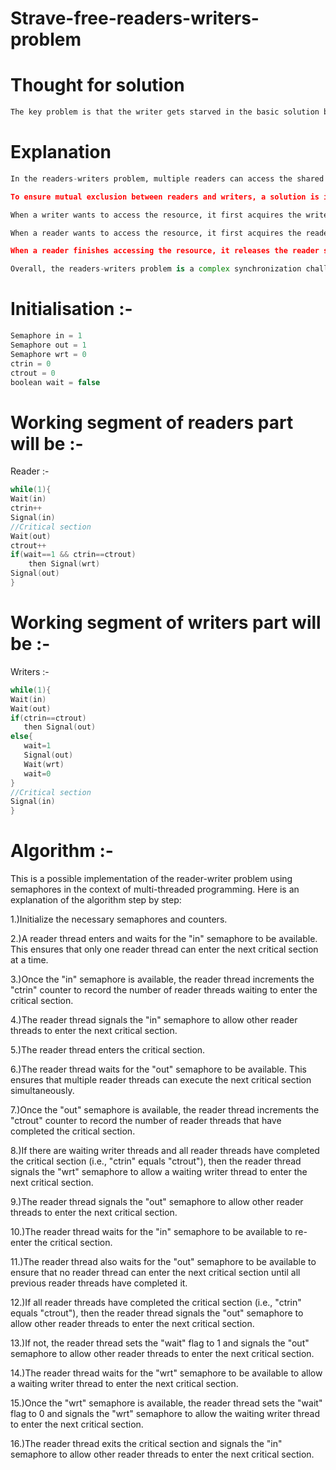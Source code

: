 # Strave-free-readers-writers-problem

# Thought for solution 
```cpp
The key problem is that the writer gets starved in the basic solution because we implement two queues : one for the reader and one for the writers but now we will allot only a single queue consisting of writers and readers like r r r w r r this FIFO based list will ensure that writers won't be starved by incoming read requests. 
```
# Explanation
```py
In the readers-writers problem, multiple readers can access the shared resource simultaneously, but only one writer can access it at a time. This is because a writer may modify the resource, and if multiple writers access it concurrently, they may overwrite each other's changes or create inconsistent data.

To ensure mutual exclusion between readers and writers, a solution is implemented using semaphores, a type of synchronization mechanism that controls access to shared resources. In this case, two semaphores are used: one to keep track of the number of active readers, and one to indicate whether a writer is currently accessing the resource.

When a writer wants to access the resource, it first acquires the writer semaphore, which prevents any new readers from starting. If there are any active readers, the writer waits until they all finish and release their locks. Then the writer can access the resource exclusively to perform its task.

When a reader wants to access the resource, it first acquires the reader semaphore. If no writers are currently accessing the resource (i.e., the writer semaphore is available), the reader can proceed to access the resource. If a writer is waiting to access the resource, the reader must wait until the writer completes its task and releases the writer semaphore. This ensures that the writer has exclusive access to the resource and that readers do not interfere with the writer's task.

When a reader finishes accessing the resource, it releases the reader semaphore, indicating that it is no longer accessing the resource. If there are any writers waiting, the last reader to leave signals the writer that it is safe to proceed. Upon completing its task, the writer releases the writer semaphore, allowing waiting readers and writers to access the resource again.

Overall, the readers-writers problem is a complex synchronization challenge that requires careful management of semaphores to ensure that readers and writers can access shared resources without interfering with each other's work.
```

# Initialisation :- 
```cpp
Semaphore in = 1
Semaphore out = 1
Semaphore wrt = 0
ctrin = 0
ctrout = 0
boolean wait = false 
```
# Working segment of readers part will be :- 

Reader :- 
```cpp
while(1){
Wait(in)
ctrin++
Signal(in)
//Critical section
Wait(out)
ctrout++
if(wait==1 && ctrin==ctrout)
    then Signal(wrt)
Signal(out)
}
```
# Working segment of writers part will be :- 

Writers :-
```cpp
while(1){
Wait(in)
Wait(out)
if(ctrin==ctrout)
   then Signal(out)
else{
   wait=1
   Signal(out)
   Wait(wrt)
   wait=0
}
//Critical section
Signal(in) 
}
```
# Algorithm :- 

This is a possible implementation of the reader-writer problem using semaphores in the context of multi-threaded programming. Here is an explanation of the algorithm step by step:

1.)Initialize the necessary semaphores and counters.

2.)A reader thread enters and waits for the "in" semaphore to be available. This ensures that only one reader thread can enter the next critical section at a time.

3.)Once the "in" semaphore is available, the reader thread increments the "ctrin" counter to record the number of reader threads waiting to enter the critical section.

4.)The reader thread signals the "in" semaphore to allow other reader threads to enter the next critical section.

5.)The reader thread enters the critical section.

6.)The reader thread waits for the "out" semaphore to be available. This ensures that multiple reader threads can execute the next critical section simultaneously.

7.)Once the "out" semaphore is available, the reader thread increments the "ctrout" counter to record the number of reader threads that have completed the critical section.

8.)If there are waiting writer threads and all reader threads have completed the critical section (i.e., "ctrin" equals "ctrout"), then the reader thread signals the "wrt" semaphore to allow a waiting writer thread to enter the next critical section.

9.)The reader thread signals the "out" semaphore to allow other reader threads to enter the next critical section.

10.)The reader thread waits for the "in" semaphore to be available to re-enter the critical section.

11.)The reader thread also waits for the "out" semaphore to be available to ensure that no reader thread can enter the next critical section until all previous reader threads have completed it.

12.)If all reader threads have completed the critical section (i.e., "ctrin" equals "ctrout"), then the reader thread signals the "out" semaphore to allow other reader threads to enter the next critical section.

13.)If not, the reader thread sets the "wait" flag to 1 and signals the "out" semaphore to allow other reader threads to enter the next critical section.

14.)The reader thread waits for the "wrt" semaphore to be available to allow a waiting writer thread to enter the next critical section.

15.)Once the "wrt" semaphore is available, the reader thread sets the "wait" flag to 0 and signals the "wrt" semaphore to allow the waiting writer thread to enter the next critical section.

16.)The reader thread exits the critical section and signals the "in" semaphore to allow other reader threads to enter the next critical section.

